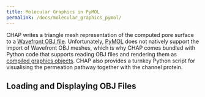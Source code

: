 ```yaml
---
title: Molecular Graphics in PyMOL
permalink: /docs/molecular_graphics_pymol/
---
```


[WOBJ-spec]: http://www.fileformat.info/format/wavefrontobj/egff.htm
[PyMOL-main]: https://pymol.org/2/
[PyMOL-cgo]: https://pymolwiki.org/index.php/Category:CGO


CHAP writes a triangle mesh representation of the computed pore surface to a [Wavefront OBJ file][WOBJ-spec]. Unfortunately, [PyMOL][PyMOL-main] does not natively support the import of Wavefront OBJ meshes, which is why CHAP comes bundled with Python code that supports reading OBJ files and rendering them as [compiled graphics objects][PyMOL-cgo]. CHAP also provides a turnkey Python script for visualising the permeation pathway together with the channel protein.


## Loading and Displaying OBJ Files






